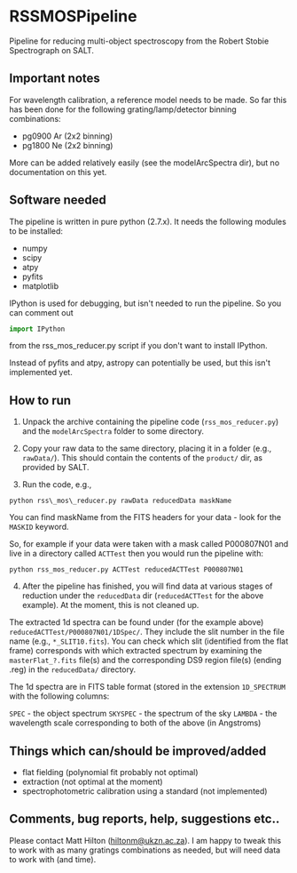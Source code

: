 # RSSMOSPipeline
Pipeline for reducing multi-object spectroscopy from the Robert Stobie Spectrograph on SALT.

## Important notes
For wavelength calibration, a reference model needs to be made. So far this has been done for
the following grating/lamp/detector binning combinations:

* pg0900 Ar (2x2 binning)
* pg1800 Ne (2x2 binning)

More can be added relatively easily (see the modelArcSpectra dir), but no documentation on 
this yet.

## Software needed

The pipeline is written in pure python (2.7.x). It needs the following modules to be installed:

* numpy
* scipy
* atpy
* pyfits
* matplotlib

IPython is used for debugging, but isn't needed to run the pipeline. So you can comment out
```python
import IPython
``` 
from the rss\_mos\_reducer.py script if you don't want to install IPython.

Instead of pyfits and atpy, astropy can potentially be used, but this isn't implemented yet.

## How to run

1. Unpack the archive containing the pipeline code (`rss_mos_reducer.py`) and the `modelArcSpectra`
folder to some directory.

2. Copy your raw data to the same directory, placing it in a folder (e.g., `rawData/`). This 
should contain the contents of the `product/` dir, as provided by SALT.

3. Run the code, e.g.,

```
python rss\_mos\_reducer.py rawData reducedData maskName
```

You can find maskName from the FITS headers for your data - look for the `MASKID` keyword.

So, for example if your data were taken with a mask called P000807N01 and live in a directory
called `ACTTest` then you would run the pipeline with:

```
python rss_mos_reducer.py ACTTest reducedACTTest P000807N01
```

4. After the pipeline has finished, you will find data at various stages of reduction under the
`reducedData` dir (`reducedACTTest` for the above example). At the moment, this is not cleaned up.

The extracted 1d spectra can be found under (for the example above) `reducedACTTest/P000807N01/1DSpec/`.
They include the slit number in the file name (e.g., `*_SLIT10.fits`). You can check which slit
(identified from the flat frame) corresponds with which extracted spectrum by examining the
`masterFlat_?.fits` file(s) and the corresponding DS9 region file(s) (ending .reg) in the `reducedData/`
directory.

The 1d spectra are in FITS table format (stored in the extension `1D_SPECTRUM` with the following 
columns:

`SPEC` 		- the object spectrum
`SKYSPEC` 	- the spectrum of the sky
`LAMBDA`	- the wavelength scale corresponding to both of the above (in Angstroms)

## Things which can/should be improved/added
* flat fielding (polynomial fit probably not optimal)
* extraction (not optimal at the moment)
* spectrophotometric calibration using a standard (not implemented)

## Comments, bug reports, help, suggestions etc..
Please contact Matt Hilton (hiltonm@ukzn.ac.za). I am happy to tweak this to work with as many
gratings combinations as needed, but will need data to work with (and time).

